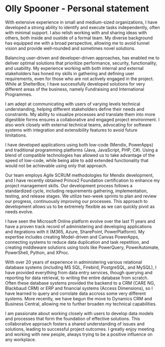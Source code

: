 # Olly Spooner - **Personal statement**

With extensive experience in small and medium-sized organizations, I have developed a strong ability to identify and execute tasks independently, often with minimal support. I also relish working with and sharing ideas with others, both inside and oustide of a formal team. My diverse background has equipped me with a broad perspective, allowing me to avoid tunnel vision and provide well-rounded and sometimes novel solutions.

Balancing user-driven and developer-driven approaches, has enabled me to deliver optimal solutions that prioritize performance, security, functionality, and usability. My experience working with both internal and external stakeholders has honed my skills in gathering and defining user requirements, even for those who are not actively engaged in the project. While at ShelterBox, I have successfully developed solutions for very different areas of the business, namely Fundraising and International Programmes.

I am adept at communicating with users of varying levels technical understanding, helping different stakeholders define their needs and constraints. My ability to visualize processes and translate them into more digestible forms ensures a collaborative and engaged project environment. I also work closely with external technical teams, advocating for software systems with integration and extensibility features to avoid future limitations.

I have developed applications using both low-code (Mendix, PowerApps) and traditional programming platforms (Java, JavaScript, PHP, C#). Using a blend of compatible technologies has allowed us to take advantage of the speed of low-code, while being able to add extended functionality that would not be achievable using only that approach.

Our team employs Agile SCRUM methodologies for Mendix development, and I have recently obtained Prince2 Foundation certification to enhance my project management skills. Our development process follows a standardized cycle, including requirements gathering, implementation, testing, and release stages. We utilize two-week sprints to plan and review our progress, continuously improving our processes. This approach to development allows us to be extremely flexible as we can quickly pivot as needs evolve.

I have seen the Microsoft Online platform evolve over the last 11 years and have a proven track record of administering and developing applications and itegrations with it (M365, Azure, SharePoint, PowerPlatform). My expertise includes creating Model-driven and Canvas PowerApps, connecting systems to reduce data duplication and task repetition, and creating middleware solutions using tools like PowerQuery, PowerAutomate, PowerShell, Python, and XProc.

With over 20 years of experience in administering various relational database systems (including MS SQL, Firebird, PostgreSQL, and MySQL), I have provided everything from data entry services, though querying and reporting for data retrieval, to writing the entire database from scratch. Often these database systems provided the backend to a CRM (CARE NG, Blackbaud CRM) or ERP and financial systems (Access Dimensions), so I have learned to query and corrolate data accross some very different systems. More recently, we have begun the move to Dynamics CRM and Business Central, allowing me to further broaden my technical capabilities.

I am passionate about working closely with users to develop data models and processes that form the foundation of effective solutions. This collaborative approach fosters a shared understanding of issues and solutions, leading to successful project outcomes. I greatly enjoy meeting and working with new people, always trying to be a positive influence on any workplace.
